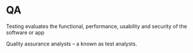 # QA

Testing evaluates the functional, performance, usability and security of the software or app

Quality assurance analysts – a known as test analysts.
